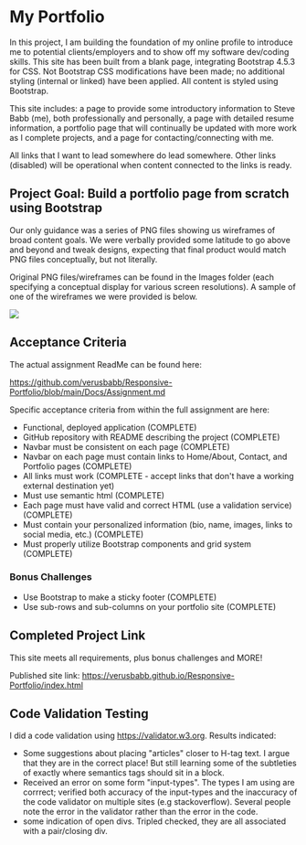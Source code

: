 # My Portfolio
In this project, I am building the foundation of my online profile to introduce me to potential clients/employers and to show off my software dev/coding skills.  This site has been built from a blank page, integrating Bootstrap 4.5.3 for CSS.  Not Bootstrap CSS modifications have been made; no additional styling (internal or linked) have been applied.  All content is styled using Bootstrap.  

This site includes: a page to provide some introductory information to Steve Babb (me), both professionally and personally, a page with detailed resume information, a portfolio page that will continually be updated with more work as I complete projects, and a page for contacting/connecting with me.

All links that I want to lead somewhere do lead somewhere.  Other links (disabled) will be operational when content connected to the links is ready.

## Project Goal: Build a portfolio page from scratch using Bootstrap
Our only guidance was a series of PNG files showing us wireframes of broad content goals.  We were verbally provided some latitude to go above and beyond and tweak designs, expecting that final product would match PNG files conceptually, but not literally.

Original PNG files/wireframes can be found in the Images folder (each specifying a conceptual display for various screen resolutions). A sample of one of the wireframes we were provided is below.

![](https://github.com/verusbabb/Responsive-Portfolio/blob/main/Images/992-portfolio.png)


## Acceptance Criteria
The actual assignment ReadMe can be found here:  

https://github.com/verusbabb/Responsive-Portfolio/blob/main/Docs/Assignment.md

Specific acceptance criteria from within the full assignment are here:

- Functional, deployed application (COMPLETE)
- GitHub repository with README describing the project (COMPLETE)
- Navbar must be consistent on each page (COMPLETE)
- Navbar on each page must contain links to Home/About, Contact, and Portfolio pages (COMPLETE)
- All links must work (COMPLETE - accept links that don't have a working external destination yet)
- Must use semantic html (COMPLETE)
- Each page must have valid and correct HTML (use a validation service) (COMPLETE)
- Must contain your personalized information (bio, name, images, links to social media, etc.) (COMPLETE)
- Must properly utilize Bootstrap components and grid system (COMPLETE)

### Bonus Challenges

- Use Bootstrap to make a sticky footer (COMPLETE)
- Use sub-rows and sub-columns on your portfolio site (COMPLETE)


## Completed Project Link
This site meets all requirements, plus bonus challenges and MORE!

Published site link:
https://verusbabb.github.io/Responsive-Portfolio/index.html


## Code Validation Testing
I did a code validation using https://validator.w3.org.  Results indicated:

- Some suggestions about placing "articles" closer to H-tag text. I argue that they are in the correct place!  But still learning some of the subtleties of exactly where semantics tags should sit in a block.
- Received an error on some form "input-types".  The types I am using are corrrect; verified both accuracy of the input-types and the inaccuracy of the code validator on multiple sites (e.g stackoverflow).  Several people note the error in the validator rather than the error in the code.
- some indication of open divs.  Tripled checked, they are all associated with a pair/closing div.

